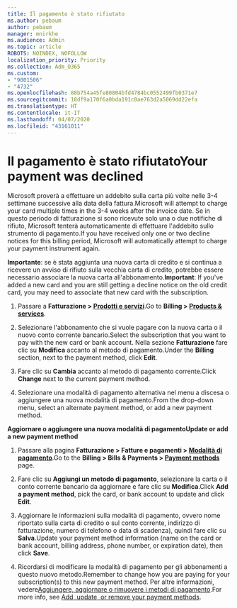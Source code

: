 ```yaml
---
title: Il pagamento è stato rifiutato
ms.author: pebaum
author: pebaum
manager: mnirkhe
ms.audience: Admin
ms.topic: article
ROBOTS: NOINDEX, NOFOLLOW
localization_priority: Priority
ms.collection: Adm_O365
ms.custom:
- "9001506"
- "4732"
ms.openlocfilehash: 88b754a45fe80804bfd4784bc0552499fb0371e7
ms.sourcegitcommit: 18df9a170f6a0bda191c0ae763d2a5069dd22efa
ms.translationtype: HT
ms.contentlocale: it-IT
ms.lasthandoff: 04/07/2020
ms.locfileid: "43161011"
---
```

# <a name="your-payment-was-declined"></a><span data-ttu-id="9c22e-102">Il pagamento è stato rifiutato</span><span class="sxs-lookup"><span data-stu-id="9c22e-102">Your payment was declined</span></span>

<span data-ttu-id="9c22e-103">Microsoft proverà a effettuare un addebito sulla carta più volte nelle 3-4 settimane successive alla data della fattura.</span><span class="sxs-lookup"><span data-stu-id="9c22e-103">Microsoft will attempt to charge your card multiple times in the 3-4 weeks after the invoice date.</span></span>  <span data-ttu-id="9c22e-104">Se in questo periodo di fatturazione si sono ricevute solo una o due notifiche di rifiuto, Microsoft tenterà automaticamente di effettuare l'addebito sullo strumento di pagamento.</span><span class="sxs-lookup"><span data-stu-id="9c22e-104">If you have received only one or two decline notices for this billing period, Microsoft will automatically attempt to charge your payment instrument again.</span></span>  

<span data-ttu-id="9c22e-105">**Importante**: se è stata aggiunta una nuova carta di credito e si continua a ricevere un avviso di rifiuto sulla vecchia carta di credito, potrebbe essere necessario associare la nuova carta all'abbonamento.</span><span class="sxs-lookup"><span data-stu-id="9c22e-105">**Important**: If you've added a new card and you are still getting a decline notice on the old credit card, you may need to associate that new card with the subscription.</span></span>

1. <span data-ttu-id="9c22e-106">Passare a **Fatturazione > [Prodotti e servizi](https://go.microsoft.com/fwlink/p/?linkid=842054)**.</span><span class="sxs-lookup"><span data-stu-id="9c22e-106">Go to **Billing > [Products & services](https://go.microsoft.com/fwlink/p/?linkid=842054)**.</span></span>

2. <span data-ttu-id="9c22e-107">Selezionare l'abbonamento che si vuole pagare con la nuova carta o il nuovo conto corrente bancario.</span><span class="sxs-lookup"><span data-stu-id="9c22e-107">Select the subscription that you want to pay with the new card or bank account.</span></span> <span data-ttu-id="9c22e-108">Nella sezione **Fatturazione** fare clic su **Modifica** accanto al metodo di pagamento.</span><span class="sxs-lookup"><span data-stu-id="9c22e-108">Under the **Billing** section, next to the payment method, click **Edit**.</span></span>

3. <span data-ttu-id="9c22e-109">Fare clic su **Cambia** accanto al metodo di pagamento corrente.</span><span class="sxs-lookup"><span data-stu-id="9c22e-109">Click **Change** next to the current payment method.</span></span>

4. <span data-ttu-id="9c22e-110">Selezionare una modalità di pagamento alternativa nel menu a discesa o aggiungere una nuova modalità di pagamento.</span><span class="sxs-lookup"><span data-stu-id="9c22e-110">From the drop-down menu, select an alternate payment method, or add a new payment method.</span></span>

<span data-ttu-id="9c22e-111">**Aggiornare o aggiungere una nuova modalità di pagamento**</span><span class="sxs-lookup"><span data-stu-id="9c22e-111">**Update or add a new payment method**</span></span>

1. <span data-ttu-id="9c22e-112">Passare alla pagina **Fatturazione > Fatture e pagamenti > [Modalità di pagamento](https://go.microsoft.com/fwlink/p/?linkid=2018806)**.</span><span class="sxs-lookup"><span data-stu-id="9c22e-112">Go to the **Billing > Bills & Payments > [Payment methods](https://go.microsoft.com/fwlink/p/?linkid=2018806)** page.</span></span>

2. <span data-ttu-id="9c22e-113">Fare clic su **Aggiungi un metodo di pagamento**, selezionare la carta o il conto corrente bancario da aggiornare e fare clic su **Modifica**.</span><span class="sxs-lookup"><span data-stu-id="9c22e-113">Click **Add a payment method**, pick the card, or bank account to update and click **Edit**.</span></span>

3. <span data-ttu-id="9c22e-114">Aggiornare le informazioni sulla modalità di pagamento, ovvero nome riportato sulla carta di credito o sul conto corrente, indirizzo di fatturazione, numero di telefono o data di scadenza), quindi fare clic su **Salva**.</span><span class="sxs-lookup"><span data-stu-id="9c22e-114">Update your payment method information (name on the card or bank account, billing address, phone number, or expiration date), then click **Save**.</span></span>

4. <span data-ttu-id="9c22e-115">Ricordarsi di modificare la modalità di pagamento per gli abbonamenti a questo nuovo metodo.</span><span class="sxs-lookup"><span data-stu-id="9c22e-115">Remember to change how you are paying for your subscription(s) to this new payment method.</span></span> <span data-ttu-id="9c22e-116">Per altre informazioni, vedere[Aggiungere, aggiornare o rimuovere i metodi di pagamento](https://go.microsoft.com/fwlink/?linkid=2118133).</span><span class="sxs-lookup"><span data-stu-id="9c22e-116">For more info, see [Add, update, or remove your payment methods](https://go.microsoft.com/fwlink/?linkid=2118133).</span></span> 

